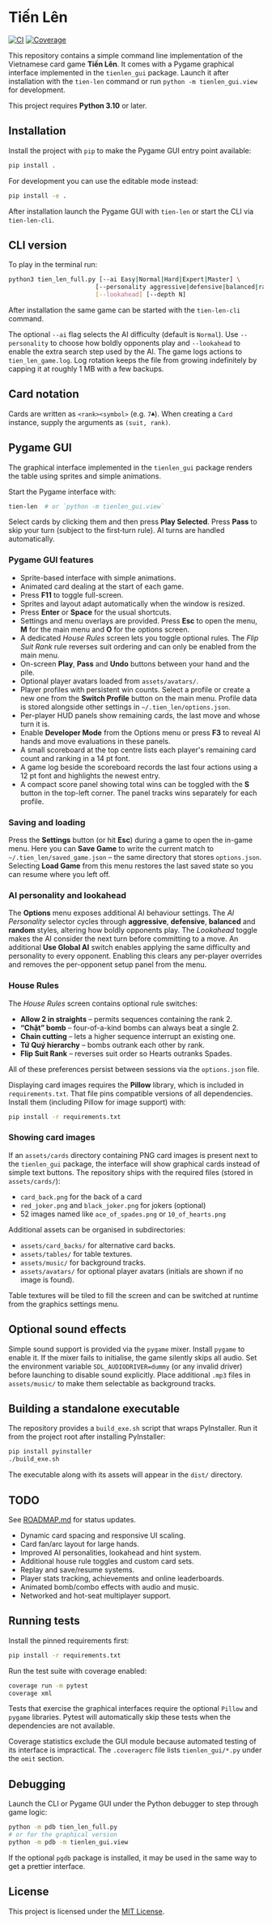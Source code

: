 # Tiến Lên
[![CI](https://github.com/Flexiblefabric/Tien-Len/actions/workflows/ci.yml/badge.svg)](https://github.com/Flexiblefabric/Tien-Len/actions/workflows/ci.yml)
[![Coverage](https://codecov.io/gh/Flexiblefabric/Tien-Len/branch/main/graph/badge.svg)](https://codecov.io/gh/Flexiblefabric/Tien-Len)

This repository contains a simple command line implementation of the
Vietnamese card game **Tiến Lên**. It comes with a Pygame graphical
interface implemented in the `tienlen_gui` package.
Launch it after installation with the `tien-len` command or run `python -m tienlen_gui.view` for development.

This project requires **Python 3.10** or later.

## Installation

Install the project with `pip` to make the Pygame GUI entry point available:

```bash
pip install .
```

For development you can use the editable mode instead:

```bash
pip install -e .
```

After installation launch the Pygame GUI with `tien-len` or start the CLI via `tien-len-cli`.

## CLI version

To play in the terminal run:

```bash
python3 tien_len_full.py [--ai Easy|Normal|Hard|Expert|Master] \
                        [--personality aggressive|defensive|balanced|random] \
                        [--lookahead] [--depth N]
```
After installation the same game can be started with the `tien-len-cli` command.

The optional `--ai` flag selects the AI difficulty (default is `Normal`).
Use `--personality` to choose how boldly opponents play and `--lookahead`
to enable the extra search step used by the AI.  The game logs actions to
`tien_len_game.log`. Log rotation keeps the file from growing
indefinitely by capping it at roughly 1&nbsp;MB with a few backups.

## Card notation

Cards are written as ``<rank><symbol>`` (e.g. ``7♣``). When creating a
``Card`` instance, supply the arguments as ``(suit, rank)``.

## Pygame GUI

The graphical interface implemented in the `tienlen_gui` package renders the
table using sprites and simple animations.

Start the Pygame interface with:

```bash
tien-len  # or `python -m tienlen_gui.view`
```

Select cards by clicking them and then press **Play Selected**. Press
**Pass** to skip your turn (subject to the first‑turn rule). AI turns
are handled automatically.

### Pygame GUI features

- Sprite-based interface with simple animations.
- Animated card dealing at the start of each game.
- Press **F11** to toggle full-screen.
- Sprites and layout adapt automatically when the window is resized.
- Press **Enter** or **Space** for the usual shortcuts.
- Settings and menu overlays are provided. Press **Esc** to open the menu,
  **M** for the main menu and **O** for the options screen.
- A dedicated *House Rules* screen lets you toggle optional rules.
  The *Flip Suit Rank* rule reverses suit ordering and can only be
  enabled from the main menu.
- On-screen **Play**, **Pass** and **Undo** buttons between your hand and the pile.
- Optional player avatars loaded from `assets/avatars/`.
- Player profiles with persistent win counts. Select a profile or create a new
  one from the **Switch Profile** button on the main menu. Profile data is
  stored alongside other settings in `~/.tien_len/options.json`.
- Per-player HUD panels show remaining cards, the last move and whose turn it is.
- Enable **Developer Mode** from the Options menu or press **F3** to reveal AI hands and move evaluations in these panels.
- A small scoreboard at the top centre lists each player's remaining card count
  and ranking in a 14&nbsp;pt font.
- A game log beside the scoreboard records the last four actions using a 12&nbsp;pt
  font and highlights the newest entry.
- A compact score panel showing total wins can be toggled with the **S** button
  in the top-left corner. The panel tracks wins separately for each profile.

### Saving and loading

Press the **Settings** button (or hit **Esc**) during a game to open the in-game
menu. Here you can **Save Game** to write the current match to
`~/.tien_len/saved_game.json` – the same directory that stores
`options.json`. Selecting **Load Game** from this menu restores the last saved
state so you can resume where you left off.

### AI personality and lookahead

The **Options** menu exposes additional AI behaviour settings.  The
*AI Personality* selector cycles through **aggressive**, **defensive**,
**balanced** and **random** styles, altering how boldly opponents play.
The *Lookahead* toggle makes the AI consider the next turn before
committing to a move.
An additional **Use Global AI** switch enables applying the same
difficulty and personality to every opponent.  Enabling this clears any
per-player overrides and removes the per-opponent setup panel from the
menu.

### House Rules

The *House Rules* screen contains optional rule switches:

- **Allow 2 in straights** – permits sequences containing the rank 2.
- **“Chặt” bomb** – four-of-a-kind bombs can always beat a single 2.
- **Chain cutting** – lets a higher sequence interrupt an existing one.
- **Tứ Quý hierarchy** – bombs outrank each other by rank.
- **Flip Suit Rank** – reverses suit order so Hearts outranks Spades.

All of these preferences persist between sessions via the `options.json`
file.

Displaying card images requires the **Pillow** library, which is
included in `requirements.txt`. That file pins compatible versions of
all dependencies. Install them (including Pillow for image support) with:

```bash
pip install -r requirements.txt
```

### Showing card images

If an `assets/cards` directory containing PNG card images is present next to
the `tienlen_gui` package, the interface will show graphical cards instead of simple
text buttons. The repository ships with the required files (stored in
`assets/cards/`):

- `card_back.png` for the back of a card
- `red_joker.png` and `black_joker.png` for jokers (optional)
- 52 images named like `ace_of_spades.png` or `10_of_hearts.png`


Additional assets can be organised in subdirectories:

- `assets/card_backs/` for alternative card backs.
- `assets/tables/` for table textures.
- `assets/music/` for background tracks.
- `assets/avatars/` for optional player avatars (initials are shown if no image is found).

Table textures will be tiled to fill the screen and can be switched at
runtime from the graphics settings menu.

## Optional sound effects

Simple sound support is provided via the `pygame` mixer. Install
`pygame` to enable it. If the mixer fails to initialise, the game
silently skips all audio. Set the environment variable
`SDL_AUDIODRIVER=dummy` (or any invalid driver) before launching to
disable sound explicitly. Place additional `.mp3` files in
`assets/music/` to make them selectable as background tracks.

## Building a standalone executable

The repository provides a `build_exe.sh` script that wraps PyInstaller. Run it from the project root after installing PyInstaller:

```bash
pip install pyinstaller
./build_exe.sh
```

The executable along with its assets will appear in the `dist/` directory.



## TODO

See [ROADMAP.md](ROADMAP.md) for status updates.

- Dynamic card spacing and responsive UI scaling.
- Card fan/arc layout for large hands.
- Improved AI personalities, lookahead and hint system.
- Additional house rule toggles and custom card sets.
- Replay and save/resume systems.
- Player stats tracking, achievements and online leaderboards.
- Animated bomb/combo effects with audio and music.
- Networked and hot-seat multiplayer support.

## Running tests

Install the pinned requirements first:

```bash
pip install -r requirements.txt
```

Run the test suite with coverage enabled:

```bash
coverage run -m pytest
coverage xml
```

Tests that exercise the graphical interfaces require the optional
`Pillow` and `pygame` libraries. Pytest will automatically skip these
tests when the dependencies are not available.

Coverage statistics exclude the GUI module because automated testing of
its interface is impractical. The `.coveragerc` file lists
`tienlen_gui/*.py` under the `omit` section.

## Debugging

Launch the CLI or Pygame GUI under the Python debugger to step through
game logic:

```bash
python -m pdb tien_len_full.py
# or for the graphical version
python -m pdb -m tienlen_gui.view
```

If the optional `pgdb` package is installed, it may be used in the same
way to get a prettier interface.

## License

This project is licensed under the [MIT License](LICENSE).

